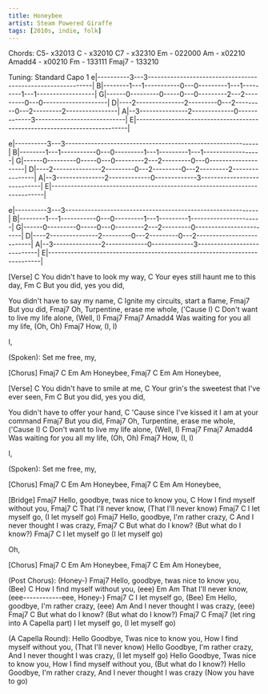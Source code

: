 ```yaml
---
title: Honeybee
artist: Steam Powered Giraffe
tags: [2010s, indie, folk]
---
```


Chords:
C5- x32013
C - x32010
C7 - x32310
Em - 022000
Am - x02210
Amadd4 - x00210
Fm - 133111
Fmaj7 - 133210
 
Tuning: Standard Capo 1
e|----------3---3------------------------------------------------------------|
B|--------1---1-----------0---0---------1---1---------1---1------------------|
G|------0---------0-----0---0---------2---2---------0---0--------------------|
D|----2---------------2---------0---2---------0---2---------2----------------|
A|--3---------------2-------------0-------------3----------------------------|
E|---------------------------------------------------------------------------|
 
e|----------3---3------------------------------------------------------------|
B|--------1---1-----------0---0---------1---1---------1---1------------------|
G|------0---------0-----0---0---------2---2---------0---0--------------------|
D|----2---------------2---------0---2---------0---2---------2----------------|
A|--3---------------2-------------0-------------3----------------------------|
E|---------------------------------------------------------------------------|
 
e|----------3---3------------------------------------------------------------|
B|--------1---1-----------0---0---------1---1---------1----------------------|
G|------0---------0-----0---0---------2---2---------0------------------------|
D|----2---------------2---------0---2---------0---2--------------------------|
A|--3---------------2-------------0-------------3----------------------------|
E|---------------------------------------------------------------------------|
 
[Verse]
C
You didn't have to look my way,
C
Your eyes still haunt me to this day,
         Fm          C
But you did, yes you did,
 
You didn't have to say my name,
C
Ignite my circuits, start a flame,
        Fmaj7
But you did,
     Fmaj7
Oh, Turpentine, erase me whole,           ('Cause I)
      C
Don't want to live my life alone,          (Well, I)
    Fmaj7             Fmaj7                  Amadd4
Was waiting for you all my life,           (Oh, Oh)
                                           Fmaj7
How,                                      (I, I)
 
I,
 
(Spoken):
Set me free, my,
 
[Chorus]
     Fmaj7       C      Em      Am
Honeybee,
     Fmaj7       C      Em      Am
Honeybee,
 
[Verse]
C
You didn't have to smile at me,
C
Your grin's the sweetest that I've ever seen,
         Fm          C
But you did, yes you did,
 
You didn't have to offer your hand,
C
'Cause since I've kissed it I am at your command
        Fmaj7
But you did,
     Fmaj7
Oh, Turpentine, erase me whole,           ('Cause I)
      C
Don't want to live my life alone,          (Well, I)
    Fmaj7             Fmaj7                  Amadd4
Was waiting for you all my life,           (Oh, Oh)
                                           Fmaj7
How,                                      (I, I)
 
I,
 
(Spoken):
Set me free, my,
 
[Chorus]
     Fmaj7       C      Em      Am
Honeybee,
     Fmaj7       C      Em      Am
Honeybee,
 
[Bridge]
   Fmaj7
Hello, goodbye, twas nice to know you,
C
How I find myself without you,
Fmaj7                             C
That I'll never know,                     (That I'll never know)
 Fmaj7                              C
 I let myself go,                           (I let myself go)
 Fmaj7
Hello, goodbye, I'm rather crazy,
C
And I never thought I was crazy,
Fmaj7                             C
But what do I know?                       (But what do I know?)
Fmaj7                              C
I let myself go                            (I let myself go)
 
Oh,
 
[Chorus]
     Fmaj7       C      Em      Am
Honeybee,
     Fmaj7       C      Em      Am
Honeybee,
 
(Post Chorus):
                            (Honey-)
Fmaj7
Hello, goodbye, twas nice to know you,
    (Bee)
C
How I find myself without you,
(eee)
Em              Am
That I'll never know,
(eee------------eee, Honey-)
Fmaj7          C
I let myself go,
(Bee)
Em
Hello, goodbye, I'm rather crazy,
(eee)
Am
And I never thought I was crazy,
(eee)
Fmaj7                      C
But what do I know?                (But what do I know?)
Fmaj7                                C              Fmaj7 (let ring into A Capella part)
I let myself go,                    (I let myself go)
 
(A Capella Round):
Hello Goodbye, Twas nice to know you,
How I find myself without you,
(That I'll never know)
Hello Goodbye, I'm rather crazy,
And I never thought I was crazy,
(I let myself go)
Hello Goodbye, Twas nice to know you,
How I find myself without you,
(But what do I know?)
Hello Goodbye, I'm rather crazy,
And I never thought I was crazy
(Now you have to go)